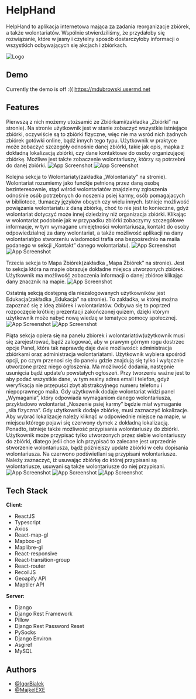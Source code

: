 
# HelpHand

HelpHand to aplikacja internetowa mająca za zadania reorganizacje zbiórek, a także wolontariatów. Wspólnie stwierdziliśmy, że przydałoby się rozwiązanie, które w jasny i czytelny sposób dostarczyłoby informacji o wszystkich odbywających się akcjach i zbiórkach.


![Logo](https://i.imgur.com/tCHVZjd.png)


## Demo
Currently the demo is off :((
https://mdubrowski.usermd.net
## Features
Pierwszą z nich możemy utożsamić ze Zbiórkami(zakładka „Zbiórki” na stronie). Na stronie użytkownik jest w stanie zobaczyć wszystkie istniejące zbiórki, oczywiście są to zbiórki fizyczne, więc nie ma wsród nich żadnych zbiórek gotówki online, bądź innych tego typu. Użytkownik w praktyce może zobaczyć szczegóły odnośnie danej zbiórki, takie jak opis, mapka z dokładną lokalizacją zbiórki, czy dane kontaktowe do osoby organizującej zbiórkę. Możliwe jest także zobaczenie wolontariuszy, którzy są potrzebni do danej zbiórki.
![App Screenshot](https://i.imgur.com/BhDgsCA.png)
![App Screenshot](https://i.imgur.com/CyRKOQC.png)

Kolejna sekcja to Wolontariaty(zakładka „Wolontariaty” na stronie). Wolontariat rozumiemy jako funckje pełnioną przez daną osobę bezinteresownie, stąd wśród wolontariatów znajdziemy zgłoszenia odnośnie osób potrzebnych do noszenia psiej karmy, osób pomagajacych w bibliotece, tłumaczy języków obcych czy wielu innych. Istnieje możliwość powiązania wolontariatu z daną zbiórką, choć to nie jest to konieczne, gdyż wolontariat dotyczyć może innej dziedziny niż organizacja zbiórki. Klikając w wolontariat podobnie jak w przypadku zbiórki zobaczymy szczegółowe informacje, w tym wymagane umiejętności wolontariusza, kontakt do osoby odpowiedzialnej za dany wolontariat, a także możliwość aplikacji na dany wolontariat(po stworzeniu wiadomości trafia ona bezpośrednio na maila podanego w sekcji „Kontakt” danego wolontariatu).
![App Screenshot](https://i.imgur.com/kJufdQ6.png)
![App Screenshot](https://i.imgur.com/gKufdlr.png)

Trzecia sekcja to Mapa Zbiórek(zakładka „Mapa Zbiórek” na stronie). Jest to sekcja która na mapie obrazuje dokładne miejsca utworzonych zbiórek. Użytkownik ma możliwość zobaczenia informacji o danej zbiórce klikając dany znacznik na mapie.
![App Screenshot](https://i.imgur.com/9wYwKgu.png)

Ostatnią sekcją dostępną dla niezalogowanych użytkowników jest Edukacja(zakładka „Edukacja” na stronie). To zakładka, w której można zapoznać się z ideą zbiórek i wolontariatów. Odbywa się to poprzed rozpoczęcie krótkiej prezentacji zakończonej quizem, dzięki którym użytkownik może nabyć nową wiedzę w tematyce pomocy społecznej.
![App Screenshot](https://i.imgur.com/igvK4c8.png)
![App Screenshot](https://i.imgur.com/9smiCCD.png)

Piąta sekcja opiera się na panelu zbiorek i wolontariatów(użytkownik musi się zarejestrować, bądź zalogować, aby w prawym górnym rogu dostrzec opcje Panel, która tak naprawdę daje dwie możliwości: administracja zbiórkami oraz administracja wolontariatami. Użytkownik wybiera spośród opcji, po czym przenosi się do panelu gdzie znajdują się tylko i wyłącznie utworzone przez niego ogłoszenia. Ma możliwość dodania, następnie usunięcia bądź update’u powstałych ogłoszeń. Przy tworzeniu ważne jest to aby podać wszystkie dane, w tym realny adres email i telefon, gdyż weryfikacja nie przepuści zbyt abstrakcyjnego numeru telefonu i niepoprawnego maila. 
Gdy użytkownik dodaje wolontariat widzi panel „Wymagania”, który odpowiada wymaganiom danego wolontariusza, przykładowo wolontariat „Noszenie psiej karmy” będzie miał wymaganie „siła fizyczna”. 
Gdy użytkownik dodaje zbiórkę, musi zaznaczyć lokalizacje. Aby wybrać lokalizacje należy kliknąć w odpowiednie miejsce na mapie, w miejscu którego pojawi się czerwony dymek z dokładną lokalizacją. Ponadto, istnieje także możliwość przypisania wolontariuszy do zbiórki. Użytkownik może przypisać tylko utworzonych przez siebie wolontariuszy do zbiórki, dlatego jeśli chce ich przypisać to zalecane jest urprzednie stworzenie wolontariusza, bądź późniejszy update zbiórki w celu dopisania wolontariusza. Na czerwono podświetlani są przypisani wolontariusze. Należy zaznaczyć, iż usuwając zbiórkę do której przypisani są wolontariusze, usuwani są także wolontariusze do niej przypisani.
![App Screenshot](https://i.imgur.com/9UJ0CrF.png)
![App Screenshot](https://i.imgur.com/7xq1Qnf.png)
![App Screenshot](https://i.imgur.com/KWiEMvX.png)
## Tech Stack

**Client:**
- ReactJS
- Typescript
- Axios
- React-map-gl
- Mapbox-gl
- Maplibre-gl
- React-responsive
- React-transition-group
- React-router
- RecoilJS
- Geoapify API
- Maptiler API

**Server:**
- Django
- Django Rest Framework
- Pillow
- Django Rest Password Reset
- PySocks
- Django Environ
- Asgiref
- MySQL


## Authors

- [@IgorBialek](https://www.github.com/IgorBialek)
- [@MajkelEXE](https://www.github.com/MajkelEXE)

